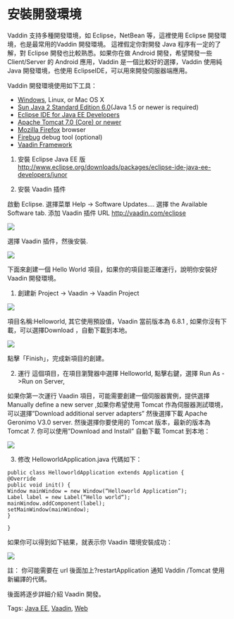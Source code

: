 # 安裝開發環境

Vaddin 支持多種開發環境，如 Eclipse，NetBean 等，這裡使用 Eclipse 開發環境，也是最常用的Vaddin 開發環境。 這裡假定你對開發 Java 程序有一定的了解，對 Eclipse 開發也比較熟悉。如果你在做 Android 開發，希望開發一些 Client/Server 的 Android 應用，Vaddin 是一個比較好的選擇，Vaddin 使用純 Java 開發環境，也使用 EclipseIDE，可以用來開發伺服器端應用。

Vaddin 開發環境使用如下工具：

- [Windows](http://www.microsoft.com/windowsxp/), Linux, or Mac OS X
- [Sun Java 2 Standard Edition 6.0](http://java.sun.com/javase/downloads/index.jsp)(Java 1.5 or newer is required)
- [Eclipse IDE for Java EE Developers](http://www.eclipse.org/downloads/)
- [Apache Tomcat 7.0 (Core) or newer](http://tomcat.apache.org/)
- [Mozilla Firefox](http://www.getfirefox.com/) browser
- [Firebug](http://www.getfirebug.com/) debug tool (optional)
- [Vaadin Framework](http://vaadin.com/download/)

1. 安裝 Eclipse Java EE 版  http://www.eclipse.org/downloads/packages/eclipse-ide-java-ee-developers/junor

2. 安裝 Vaadin 插件

啟動 Eclipse.
選擇菜單 Help → Software                    Updates….
選擇 the Available Software tab.
添加 Vaadin 插件 URL http://vaadin.com/eclipse

![](images/3.png)

選擇 Vaadin 插件，然後安裝.

![](images/4.png)

下面來創建一個 Hello World 項目，如果你的項目能正確運行，說明你安裝好 Vaadin 開發環境。

1.  創建新 Project  -> Vaadin -> Vaadin Project

![](images/5.png)

項目名稱:Helloworld,  其它使用預設值，Vaadin 當前版本為 6.8.1 , 如果你沒有下載，可以選擇Download ，自動下載到本地。

![](images/6.png)

點擊「Finish」，完成新項目的創建。

2.  運行 這個項目，在項目瀏覽器中選擇 Helloworld, 點擊右鍵，選擇 Run As ->Run on Server,

如果你第一次運行 Vaadin 項目，可能需要創建一個伺服器實例，提供選擇 Manually define a new server ,如果你希望使用 Tomcat 作為伺服器測試環境，可以選擇”Download additional server adapters” 然後選擇下載 Apache Geronimo V3.0 server.  然後選擇你要使用的 Tomcat 版本，最新的版本為 Tomcat 7. 你可以使用”Download and Install” 自動下載 Tomcat 到本地：

![](images/7.png)

3. 修改 HelloworldApplication.java 代碼如下：

```
public class HelloworldApplication extends Application {
@Override
public void init() {
Window mainWindow = new Window(“Helloworld Application”);
Label label = new Label(“Hello world“);
mainWindow.addComponent(label);
setMainWindow(mainWindow);
}

}
```

如果你可以得到如下結果，就表示你 Vaadin 環境安裝成功：

![](images/8.png)

註： 你可能需要在 url 後面加上?restartApplication 通知 Vaddin /Tomcat 使用新編譯的代碼。

後面將逐步詳細介紹 Vaadin 開發。

Tags: [Java EE](http://www.imobilebbs.com/wordpress/archives/tag/java-ee), [Vaadin](http://www.imobilebbs.com/wordpress/archives/tag/vaadin), [Web](http://www.imobilebbs.com/wordpress/archives/tag/web)
